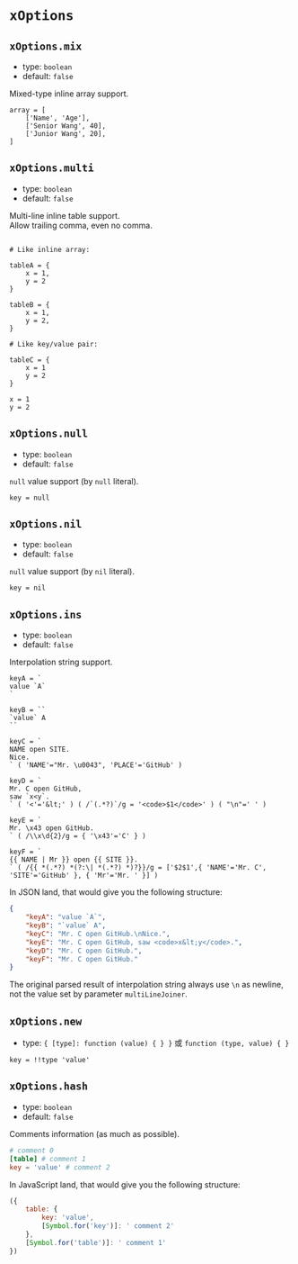 
`xOptions`
==========

`xOptions.mix`
--------------

*   type: `boolean`
*   default: `false`

Mixed-type inline array support.

```
array = [
    ['Name', 'Age'],
    ['Senior Wang', 40],
    ['Junior Wang', 20],
]
```

`xOptions.multi`
----------------

*   type: `boolean`
*   default: `false`

Multi-line inline table support.  
Allow trailing comma, even no comma.

```

# Like inline array:

tableA = {
    x = 1,
    y = 2
}

tableB = {
    x = 1,
    y = 2,
}

# Like key/value pair:

tableC = {
    x = 1
    y = 2
}

x = 1
y = 2

```

`xOptions.null`
---------------

*   type: `boolean`
*   default: `false`

`null` value support (by `null` literal).

```
key = null
```

`xOptions.nil`
--------------

*   type: `boolean`
*   default: `false`

`null` value support (by `nil` literal).

```
key = nil
```

`xOptions.ins`
--------------

*   type: `boolean`
*   default: `false`

Interpolation string support.

```
keyA = `
value `A`
`

keyB = ``
`value` A
``

keyC = `
NAME open SITE.
Nice.
` ( 'NAME'="Mr. \u0043", 'PLACE'='GitHub' )

keyD = `
Mr. C open GitHub,
saw `x<y`.
` ( '<'='&lt;' ) ( /`(.*?)`/g = '<code>$1</code>' ) ( "\n"=' ' )

keyE = `
Mr. \x43 open GitHub.
` ( /\\x\d{2}/g = { '\x43'='C' } )

keyF = `
{{ NAME | Mr }} open {{ SITE }}.
` ( /{{ *(.*?) *(?:\| *(.*?) *)?}}/g = ['$2$1',{ 'NAME'='Mr. C', 'SITE'='GitHub' }, { 'Mr'='Mr. ' }] )
```

In JSON land, that would give you the following structure:

```json
{
    "keyA": "value `A`",
    "keyB": "`value` A",
    "keyC": "Mr. C open GitHub.\nNice.",
    "keyE": "Mr. C open GitHub, saw <code>x&lt;y</code>.",
    "keyD": "Mr. C open GitHub.",
    "keyF": "Mr. C open GitHub."
}
```

The original parsed result of interpolation string always use `\n` as newline, not the value set by parameter `multiLineJoiner`.

`xOptions.new`
--------------

*   type: `{ [type]: function (value) { } }` 或 `function (type, value) { }`

```
key = !!type 'value'
```

`xOptions.hash`
---------------

*   type: `boolean`
*   default: `false`

Comments information (as much as possible).

```toml
# comment 0
[table] # comment 1
key = 'value' # comment 2
```

In JavaScript land, that would give you the following structure:

```js
({
    table: {
    	key: 'value',
    	[Symbol.for('key')]: ' comment 2'
    },
    [Symbol.for('table')]: ' comment 1'
})
```

